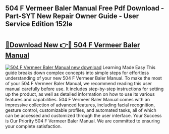 ## 504 F Vermeer Baler Manual Free Pdf Download - Part-SYT New Repair Owner Guide - User Service Edition 152le

# <h2><a href="http://bc6708.oget.top/?id=504+F+Vermeer+Baler+Manual">🔗Download New 👉🔴 504 F Vermeer Baler Manual</a></h2>

[![504 F Vermeer Baler Manual new download](https://i.imgur.com/5g1atiW.png)](http://bc6708.oget.top/?id=504+F+Vermeer+Baler+Manual)
Learning Made Easy This guide breaks down complex concepts into simple steps for effortless understanding of your new 504 F Vermeer Baler Manual. To make the most of your 504 F Vermeer Baler Manual, we recommend reading this user manual carefully before use. It includes step-by-step instructions for setting up the product, as well as detailed information on how to use its various features and capabilities. 504 F Vermeer Baler Manual comes with an impressive collection of advanced features, including facial recognition, gesture control, customizable profiles, and automated tasks, all of which can be accessed and customized through the user interface. Your Success is Our Priority 504 F Vermeer Baler Manual. We are committed to ensuring your complete satisfaction.
